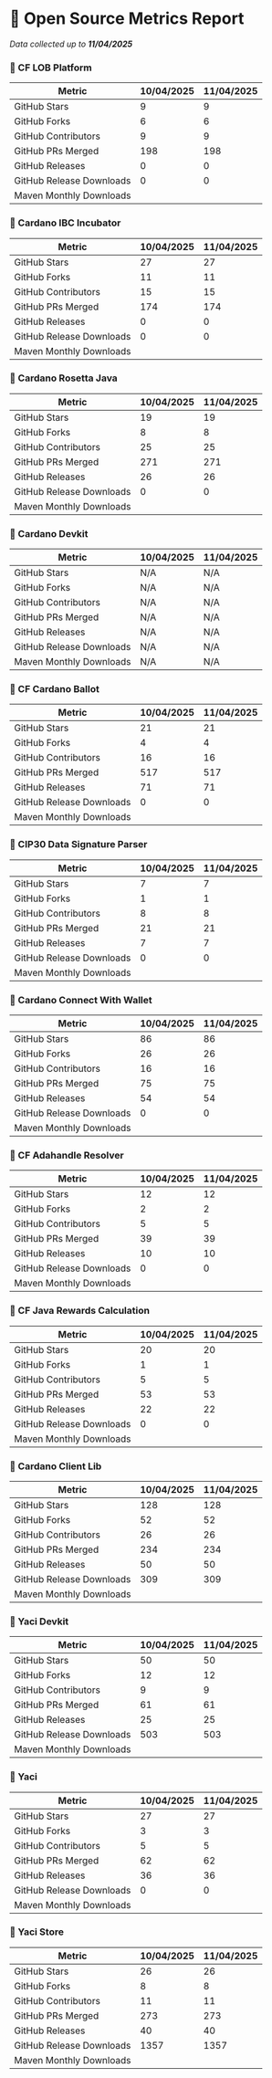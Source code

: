 # 🚀 Open Source Metrics Report

_Data collected up to **11/04/2025**_

### 📌 CF LOB Platform

| Metric | 10/04/2025 | 11/04/2025 |
|--------|--------|--------|
| GitHub Stars | 9 | 9 |
| GitHub Forks | 6 | 6 |
| GitHub Contributors | 9 | 9 |
| GitHub PRs Merged | 198 | 198 |
| GitHub Releases | 0 | 0 |
| GitHub Release Downloads | 0 | 0 |
| Maven Monthly Downloads |  |  |

### 📌 Cardano IBC Incubator

| Metric | 10/04/2025 | 11/04/2025 |
|--------|--------|--------|
| GitHub Stars | 27 | 27 |
| GitHub Forks | 11 | 11 |
| GitHub Contributors | 15 | 15 |
| GitHub PRs Merged | 174 | 174 |
| GitHub Releases | 0 | 0 |
| GitHub Release Downloads | 0 | 0 |
| Maven Monthly Downloads |  |  |

### 📌 Cardano Rosetta Java

| Metric | 10/04/2025 | 11/04/2025 |
|--------|--------|--------|
| GitHub Stars | 19 | 19 |
| GitHub Forks | 8 | 8 |
| GitHub Contributors | 25 | 25 |
| GitHub PRs Merged | 271 | 271 |
| GitHub Releases | 26 | 26 |
| GitHub Release Downloads | 0 | 0 |
| Maven Monthly Downloads |  |  |

### 📌 Cardano Devkit

| Metric | 10/04/2025 | 11/04/2025 |
|--------|--------|--------|
| GitHub Stars | N/A | N/A |
| GitHub Forks | N/A | N/A |
| GitHub Contributors | N/A | N/A |
| GitHub PRs Merged | N/A | N/A |
| GitHub Releases | N/A | N/A |
| GitHub Release Downloads | N/A | N/A |
| Maven Monthly Downloads | N/A | N/A |

### 📌 CF Cardano Ballot

| Metric | 10/04/2025 | 11/04/2025 |
|--------|--------|--------|
| GitHub Stars | 21 | 21 |
| GitHub Forks | 4 | 4 |
| GitHub Contributors | 16 | 16 |
| GitHub PRs Merged | 517 | 517 |
| GitHub Releases | 71 | 71 |
| GitHub Release Downloads | 0 | 0 |
| Maven Monthly Downloads |  |  |

### 📌 CIP30 Data Signature Parser

| Metric | 10/04/2025 | 11/04/2025 |
|--------|--------|--------|
| GitHub Stars | 7 | 7 |
| GitHub Forks | 1 | 1 |
| GitHub Contributors | 8 | 8 |
| GitHub PRs Merged | 21 | 21 |
| GitHub Releases | 7 | 7 |
| GitHub Release Downloads | 0 | 0 |
| Maven Monthly Downloads |  |  |

### 📌 Cardano Connect With Wallet

| Metric | 10/04/2025 | 11/04/2025 |
|--------|--------|--------|
| GitHub Stars | 86 | 86 |
| GitHub Forks | 26 | 26 |
| GitHub Contributors | 16 | 16 |
| GitHub PRs Merged | 75 | 75 |
| GitHub Releases | 54 | 54 |
| GitHub Release Downloads | 0 | 0 |
| Maven Monthly Downloads |  |  |

### 📌 CF Adahandle Resolver

| Metric | 10/04/2025 | 11/04/2025 |
|--------|--------|--------|
| GitHub Stars | 12 | 12 |
| GitHub Forks | 2 | 2 |
| GitHub Contributors | 5 | 5 |
| GitHub PRs Merged | 39 | 39 |
| GitHub Releases | 10 | 10 |
| GitHub Release Downloads | 0 | 0 |
| Maven Monthly Downloads |  |  |

### 📌 CF Java Rewards Calculation

| Metric | 10/04/2025 | 11/04/2025 |
|--------|--------|--------|
| GitHub Stars | 20 | 20 |
| GitHub Forks | 1 | 1 |
| GitHub Contributors | 5 | 5 |
| GitHub PRs Merged | 53 | 53 |
| GitHub Releases | 22 | 22 |
| GitHub Release Downloads | 0 | 0 |
| Maven Monthly Downloads |  |  |

### 📌 Cardano Client Lib

| Metric | 10/04/2025 | 11/04/2025 |
|--------|--------|--------|
| GitHub Stars | 128 | 128 |
| GitHub Forks | 52 | 52 |
| GitHub Contributors | 26 | 26 |
| GitHub PRs Merged | 234 | 234 |
| GitHub Releases | 50 | 50 |
| GitHub Release Downloads | 309 | 309 |
| Maven Monthly Downloads |  |  |

### 📌 Yaci Devkit

| Metric | 10/04/2025 | 11/04/2025 |
|--------|--------|--------|
| GitHub Stars | 50 | 50 |
| GitHub Forks | 12 | 12 |
| GitHub Contributors | 9 | 9 |
| GitHub PRs Merged | 61 | 61 |
| GitHub Releases | 25 | 25 |
| GitHub Release Downloads | 503 | 503 |
| Maven Monthly Downloads |  |  |

### 📌 Yaci

| Metric | 10/04/2025 | 11/04/2025 |
|--------|--------|--------|
| GitHub Stars | 27 | 27 |
| GitHub Forks | 3 | 3 |
| GitHub Contributors | 5 | 5 |
| GitHub PRs Merged | 62 | 62 |
| GitHub Releases | 36 | 36 |
| GitHub Release Downloads | 0 | 0 |
| Maven Monthly Downloads |  |  |

### 📌 Yaci Store

| Metric | 10/04/2025 | 11/04/2025 |
|--------|--------|--------|
| GitHub Stars | 26 | 26 |
| GitHub Forks | 8 | 8 |
| GitHub Contributors | 11 | 11 |
| GitHub PRs Merged | 273 | 273 |
| GitHub Releases | 40 | 40 |
| GitHub Release Downloads | 1357 | 1357 |
| Maven Monthly Downloads |  |  |

